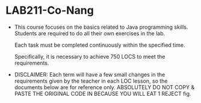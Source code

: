 # LAB211-Co-Nang
- This course focuses on the basics related to Java programming skills. Students are required to do all their own exercises in the lab.
    
    Each task must be completed continuously within the specified time.
    
     Specifically, it is necessary to achieve 750 LOCS to meet the requirements.
- DISCLAIMER: Each term will have a few small changes in the requirements given by the teacher in each LOC lesson, so the documents below are for reference only.
ABSOLUTELY DO NOT COPY & PASTE THE ORIGINAL CODE IN BECAUSE YOU WILL EAT 1 REJECT fig.
